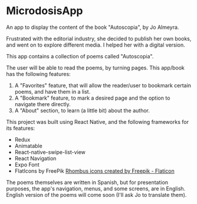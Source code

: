 # MicrodosisApp
An app to display the content of the book "Autoscopia", by Jo Almeyra.

Frustrated with the editorial industry, she decided to publish her own books, and went on to explore different media. I helped her with a digital version. 

This app contains a collection of poems called "Autoscopia". 

The user will be able to read the poems, by turning pages. This app/book has the following features:

1. A "Favorites" feature, that will allow the reader/user to bookmark certain poems, and have them in a list. 
2. A "Bookmark" feature, to mark a desired page and the option to navigate there directly. 
3. A "About" section, to learn (a little bit) about the author.

This project was built using React Native, and the following frameworks for its features: 

 - Redux
 - Animatable
 - React-native-swipe-list-view
 - React Navigation
 - Expo Font
 - FlatIcons by FreePik <a href="https://www.flaticon.com/free-icons/rhombus" title="rhombus icons">Rhombus icons created by Freepik - Flaticon</a>


The poems themselves are written in Spanish, but for presentation purposes, the app's navigation, menus, and some screens, are in English. English version of the poems will come soon (I'll ask Jo to translate them). 




